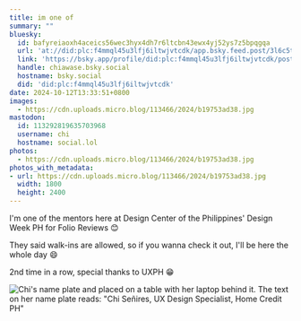 ```yaml
---
title: im one of
summary: ""
bluesky:
  id: bafyreiaoxh4aceics56wec3hyx4dh7r6ltcbn43ewx4yj52ys7z5bpqgqa
  url: 'at://did:plc:f4mmql45u3lfj6iltwjvtcdk/app.bsky.feed.post/3l6c5tplyl32v'
  link: 'https://bsky.app/profile/did:plc:f4mmql45u3lfj6iltwjvtcdk/post/3l6c5tplyl32v'
  handle: chiawase.bsky.social
  hostname: bsky.social
  did: 'did:plc:f4mmql45u3lfj6iltwjvtcdk'
date: 2024-10-12T13:33:51+0800
images:
  - https://cdn.uploads.micro.blog/113466/2024/b19753ad38.jpg
mastodon:
  id: 113292819635703968
  username: chi
  hostname: social.lol
photos:
  - https://cdn.uploads.micro.blog/113466/2024/b19753ad38.jpg
photos_with_metadata:
- url: https://cdn.uploads.micro.blog/113466/2024/b19753ad38.jpg
  width: 1800
  height: 2400
---
```


I'm one of the mentors here at Design Center of the Philippines' Design Week PH for Folio Reviews 😊 

They said walk-ins are allowed, so if you wanna check it out, I'll be here the whole day 😄

2nd time in a row, special thanks to UXPH 😁

![Chi's name plate and placed on a table with her laptop behind it. The text on her name plate reads: "Chi Señires, UX Design Specialist, Home Credit PH"](https://chisenires.design/uploads/2024/b19753ad38.jpg)
